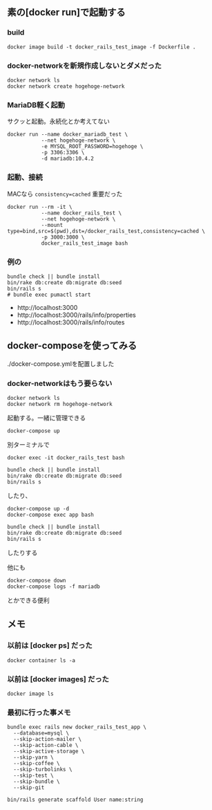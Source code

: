 ## 素の[docker run]で起動する

### build

```
docker image build -t docker_rails_test_image -f Dockerfile .
```

### docker-networkを新規作成しないとダメだった

```
docker network ls
docker network create hogehoge-network
```

### MariaDB軽く起動

サクッと起動。永続化とか考えてない

```
docker run --name docker_mariadb_test \
           --net hogehoge-network \
           -e MYSQL_ROOT_PASSWORD=hogehoge \
           -p 3306:3306 \
           -d mariadb:10.4.2
```

### 起動、接続

MACなら `consistency=cached` 重要だった

```
docker run --rm -it \
           --name docker_rails_test \
           --net hogehoge-network \
           --mount type=bind,src=$(pwd),dst=/docker_rails_test,consistency=cached \
           -p 3000:3000 \
           docker_rails_test_image bash
```

### 例の

```
bundle check || bundle install
bin/rake db:create db:migrate db:seed
bin/rails s
# bundle exec pumactl start
```

- http://localhost:3000
- http://localhost:3000/rails/info/properties
- http://localhost:3000/rails/info/routes

## docker-composeを使ってみる

./docker-compose.ymlを配置しました

### docker-networkはもう要らない

```
docker network ls
docker network rm hogehoge-network
```

起動する。一緒に管理できる

```
docker-compose up
```

別ターミナルで
```
docker exec -it docker_rails_test bash

bundle check || bundle install
bin/rake db:create db:migrate db:seed
bin/rails s
```

したり、


```
docker-compose up -d
docker-compose exec app bash

bundle check || bundle install
bin/rake db:create db:migrate db:seed
bin/rails s
```

したりする

他にも

```
docker-compose down
docker-compose logs -f mariadb
```

とかできる便利

## メモ

### 以前は [docker ps] だった

```
docker container ls -a
```

### 以前は [docker images] だった

```
docker image ls
```

### 最初に行った事メモ

```
bundle exec rails new docker_rails_test_app \
  --database=mysql \
  --skip-action-mailer \
  --skip-action-cable \
  --skip-active-storage \
  --skip-yarn \
  --skip-coffee \
  --skip-turbolinks \
  --skip-test \
  --skip-bundle \
  --skip-git

bin/rails generate scaffold User name:string
```
